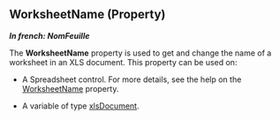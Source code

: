 
## WorksheetName (Property)

***In french: NomFeuille***
	



<a name="XUse"></a>
<a name="Use"></a>
<a name="description"></a>
The **WorksheetName** property is used to get and change the name of a worksheet in an XLS document. This property can be used on:

- A Spreadsheet control. For more details, see the help on the [WorksheetName](../Proprietes/1000021646.md) property.

- A variable of type [ xlsDocument](../WDLang5/1000017464.md).




